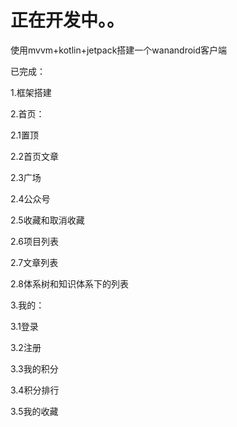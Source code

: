 # 正在开发中。。
使用mvvm+kotlin+jetpack搭建一个wanandroid客户端

已完成：

1.框架搭建

2.首页：

  2.1置顶
  
  2.2首页文章
  
  2.3广场
  
  2.4公众号
  
  2.5收藏和取消收藏
  
  2.6项目列表
  
  2.7文章列表
  
  2.8体系树和知识体系下的列表
  
3.我的：

  3.1登录
  
  3.2注册
  
  3.3我的积分
  
  3.4积分排行
  
  3.5我的收藏
  



